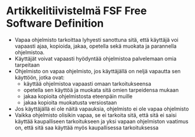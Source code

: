 # Artikkelitiivistelmä FSF Free Software Definition

- Vapaa ohjelmisto tarkoittaa lyhyesti sanottuna sitä, että käyttäjä voi vapaasti ajaa, kopioida, jakaa, opetella sekä muokata ja parannella ohjelmistoa.
- Käyttäjät voivat vapaasti hyödyntää ohjelmistoa palvelemaan omia tarpeitaan
- Ohjelmisto on vapaa ohjelmisto, jos käyttäjällä on neljä vapautta sen käyttöön, jotka ovat:
  - käyttää ohjelmistoa vapaasti omaan tarkoitukseensa
  - opetella sen käyttöä ja muokata sitä omien tarpeidensa mukaan
  - jakaa kopioita ohjelmistosta eteenpäin muille
  - jakaa kopioita muokatusta versiostaan
- Jos käyttäjällä ei ole näitä vapauksia, ohjelmisto ei ole vapaa ohjelmisto
- Vaikka ohjelmisto olisikin vapaa, se ei tarkoita sitä, että sitä ei saisi käyttää kaupalliseen tarkoitukseen ja yksi vapaan ohjelmiston vaatimus on, että sitä saa käyttää myös kaupallisessa tarkoituksessa
